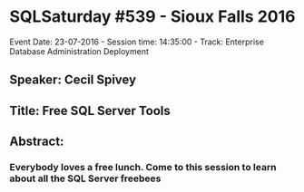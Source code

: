 # SQLSaturday #539 - Sioux Falls 2016
Event Date: 23-07-2016 - Session time: 14:35:00 - Track: Enterprise Database Administration  Deployment
## Speaker: Cecil Spivey
## Title: Free SQL Server Tools
## Abstract:
### Everybody loves a free lunch. Come to this session to learn about all the SQL Server freebees
